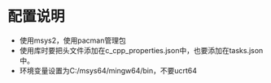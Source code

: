# 配置说明
- 使用msys2，使用pacman管理包
- 使用库时要把头文件添加在c_cpp_properties.json中，也要添加在tasks.json中。
- 环境变量设置为C:/msys64/mingw64/bin，不要ucrt64